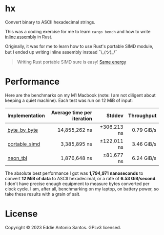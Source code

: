 # hx

Convert binary to ASCII hexadecimal strings.

This was a coding exercise for me to learn `cargo bench` and how to
write [inline assembly][rust-asm] in Rust.

Originally, it was for me to learn how to use Rust's portable SIMD
module, but I ended up writing inline assembly instead ¯\\_(ツ)\_/¯

> Writing Rust portable SIMD sure is easy! [Same energy](https://twitter.com/0xricksanchez/status/1554895420035403776)

[rust-asm]: https://doc.rust-lang.org/nightly/rust-by-example/unsafe/asm.html

# Performance

Here are the benchmarks on my M1 Macbook (note: I am not diligent about
keeping a quiet machine). Each test was run on 12 MiB of input:

| Implementation      | Average time per iteration | Stddev      | Throughput  |
|---------------------|---------------------------:|------------:|------------:|
| [byte\_by\_byte][a] |              14,855,262 ns | ±306,213 ns | 0.79 GiB/s  |
| [portable\_simd][b] |               3,385,895 ns | ±122,011 ns | 3.46 GiB/s  |
| [neon\_tbl][c]      |               1,876,648 ns |  ±81,677 ns | 6.24 GiB/s  |

The absolute best performance I got was **1,794,971 nanoseconds** to convert
**12 MiB of data** to ASCII hexadecimal, or a rate of **6.53 GiB/second**.
I don't have precise enough equipment to measure bytes converted per clock
cycle. I am, after all, benchmarking on my laptop, on battery power, so take
these results with a grain of salt.

[a]: ./src/implementations/byte_by_byte.rs
[b]: ./src/implementations/portable_simd.rs
[c]: ./src/implementations/neon_tbl.rs

# License

Copyright © 2023 Eddie Antonio Santos. GPLv3 licensed.

